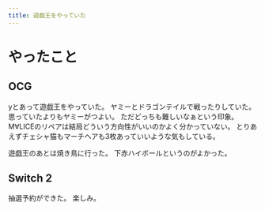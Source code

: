 ```yaml
---
title: 遊戯王をやっていた
---
```


# やったこと

## OCG

yとあって遊戯王をやっていた。
ヤミーとドラゴンテイルで戦ったりしていた。
思っていたよりもヤミーがつよい。
ただどっちも難しいなぁという印象。
M∀LICEのリペアは結局どういう方向性がいいのかよく分かっていない。
とりあえずチェシャ猫もマーチヘアも3枚あっていいような気もしている。

遊戯王のあとは焼き鳥に行った。
下赤ハイボールというのがよかった。

## Switch 2

抽選予約ができた。
楽しみ。
